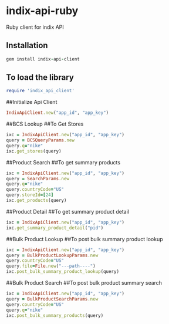 # indix-api-ruby
Ruby client for indix API


Installation
------------
```ruby 
gem install indix-api-client
```


To load the library
-------------------
```ruby 
require 'indix_api_client'
```

##Initialize Api Client
```ruby
IndixApiClient.new("app_id", "app_key")
```

##BCS Lookup
##To Get Stores 
```ruby
ixc = IndixApiClient.new("app_id", "app_key")
query = BCSQueryParams.new
query.q="nike"
ixc.get_stores(query)
```

##Product Search
##To get summary products
```ruby
ixc = IndixApiClient.new("app_id", "app_key")
query = SearchParams.new
query.q="nike"
query.countryCode="US"
query.storeId=[24]
ixc.get_products(query)
```

##Product Detail
##To get summary product detail
```ruby
ixc = IndixApiClient.new("app_id", "app_key")
ixc.get_summary_product_detail("pid")
```

##Bulk Product Lookup
##To post bulk summary product lookup
```ruby
ixc = IndixApiClient.new("app_id", "app_key")
query = BulkProductLookupParams.new
query.countryCode="US"
query.file=File.new("---path----")
ixc.post_bulk_summary_product_lookup(query)
```

##Bulk Product Search
##To post bulk product summary search
```ruby
ixc = IndixApiClient.new("app_id", "app_key")
query = BulkProductSearchParams.new
query.countryCode="US"
query.q="nike"
ixc.post_bulk_summary_products(query)
```